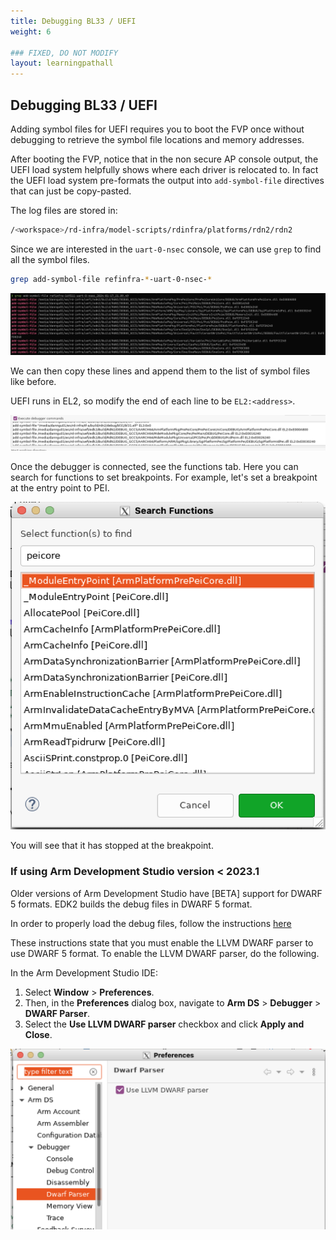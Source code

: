 ```yaml
---
title: Debugging BL33 / UEFI
weight: 6

### FIXED, DO NOT MODIFY
layout: learningpathall
---
```


## Debugging BL33 / UEFI
Adding symbol files for UEFI requires you to boot the FVP once without debugging to retrieve the symbol file locations and memory addresses.

After booting the FVP, notice that in the non secure AP console output, the UEFI load system helpfully shows where each driver is relocated to. In fact the UEFI load system pre-formats the output into `add-symbol-file` directives that can just be copy-pasted.

The log files are stored in:
```bash
/<workspace>/rd-infra/model-scripts/rdinfra/platforms/rdn2/rdn2
```

Since we are interested in the ``uart-0-nsec`` console, we can use ``grep`` to find all the symbol files. 
```bash
grep add-symbol-file refinfra-*-uart-0-nsec-*
```

![grep uart logs alt-text#center](images/grep.png "Figure 1. Grep UART logs")

We can then copy these lines and append them to the list of symbol files like before.

UEFI runs in EL2, so modify the end of each line to be ``EL2:<address>``.

![uefi symbol files alt-text#center](images/uefi_symbol_files.png "Figure 3. Add uefi symbol files")

Once the debugger is connected, see the functions tab. Here you can search for functions to
set breakpoints. For example, let's set a breakpoint at the entry point to PEI. 

![peicore alt-text#center](images/peicore.png "Figure 4. PeiCore functions")

You will see that it has stopped at the breakpoint.

### If using Arm Development Studio version < 2023.1

Older versions of Arm Development Studio have [BETA] support for DWARF 5 formats. EDK2 builds the debug files in DWARF 5
format.

In order to properly load the debug files, follow the instructions [here](https://developer.arm.com/documentation/101470/2023-0/Reference/Standards-compliance-in-Arm-Debugger)

These instructions state that you must enable the LLVM DWARF parser to use DWARF 5 format. To enable the LLVM DWARF parser, do the following.

In the Arm Development Studio IDE:
1. Select **Window**  > **Preferences**. 
2. Then, in the **Preferences** dialog box, navigate to **Arm DS** > **Debugger** > **DWARF Parser**. 
3. Select the **Use LLVM DWARF parser** checkbox and click **Apply and Close**.

![enable llvm alt-text#center](images/enable_llvm.png "Figure 5. Enable LLVM")
